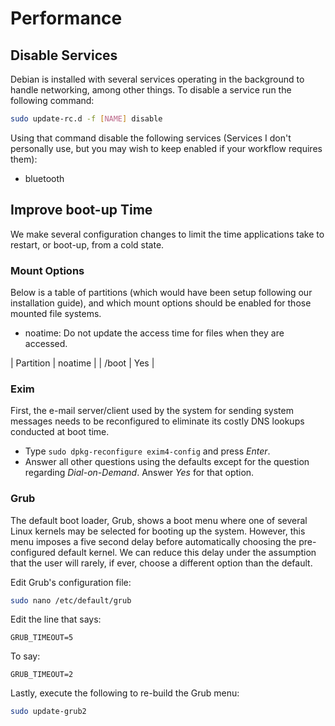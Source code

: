 # Performance

## Disable Services

Debian is installed with several services operating in the background to handle networking, among other things. To disable a service run the following command:

```bash
sudo update-rc.d -f [NAME] disable
```

Using that command disable the following services (Services I don't personally use, but you may wish to keep enabled if your workflow requires them):

* bluetooth

## Improve boot-up Time

We make several configuration changes to limit the time applications take to restart, or boot-up, from a cold state.

### Mount Options

Below is a table of partitions (which would have been setup following our installation guide), and which mount options should be enabled for those mounted file systems.

* noatime: Do not update the access time for files when they are accessed.

| Partition | noatime |
| /boot     | Yes     |

### Exim

First, the e-mail server/client used by the system for sending system messages needs to be reconfigured to eliminate its costly DNS lookups conducted at boot time.

* Type `sudo dpkg-reconfigure exim4-config` and press _Enter_.
* Answer all other questions using the defaults except for the question regarding _Dial-on-Demand_. Answer _Yes_ for that option.

### Grub

The default boot loader, Grub, shows a boot menu where one of several Linux kernels may be selected for booting up the system. However, this menu imposes a five second delay before automatically choosing the pre-configured default kernel. We can reduce this delay under the assumption that the user will rarely, if ever, choose a different option than the default.

Edit Grub's configuration file:

```bash
sudo nano /etc/default/grub
```

Edit the line that says:

```
GRUB_TIMEOUT=5
```

To say:

```
GRUB_TIMEOUT=2
```

Lastly, execute the following to re-build the Grub menu:

```bash
sudo update-grub2
```

